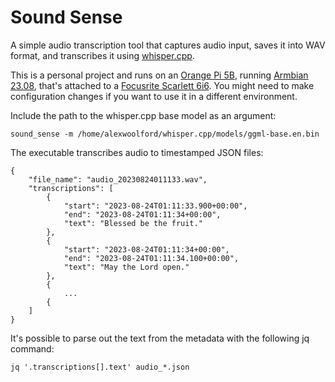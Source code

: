 # Sound Sense

A simple audio transcription tool that captures audio input, saves it into WAV format, and transcribes it using [whisper.cpp](https://github.com/ggerganov/whisper.cpp).

This is a personal project and runs on an [Orange Pi 5B](http://www.orangepi.org/html/hardWare/computerAndMicrocontrollers/details/Orange-Pi-5B.html), running [Armbian 23.08](https://docs.armbian.com/), that's attached to a [Focusrite Scarlett 6i6](https://www.sweetwater.com/store/detail/Scarlet6i6G2--focusrite-scarlett-6i6-usb-audio-interface). You might need to make configuration changes if you want to use it in a different environment.

Include the path to the whisper.cpp base model as an argument:

    sound_sense -m /home/alexwoolford/whisper.cpp/models/ggml-base.en.bin

The executable transcribes audio to timestamped JSON files:

    {
        "file_name": "audio_20230824011133.wav",
        "transcriptions": [
            {
                "start": "2023-08-24T01:11:33.900+00:00",
                "end": "2023-08-24T01:11:34+00:00",
                "text": "Blessed be the fruit."
            },
            {
                "start": "2023-08-24T01:11:34+00:00",
                "end": "2023-08-24T01:11:34.100+00:00",
                "text": "May the Lord open."
            },
            {
                ...
            {
        ]
    }

It's possible to parse out the text from the metadata with the following jq command:

    jq '.transcriptions[].text' audio_*.json

<!-- 
- [X] TODO: only create WAV files when there's noise/speech
- [ ] TODO: try and use Orange Pi's GPU so the CPU isn't pegged all the time
- [ ] TODO: create iterate transcription test(s) to figure out what the best combinations of params is for the Orange Pi 5B
- [X] TODO: persist the transcriptions
- [X] TODO: capture real timestamps in the transcriptions
- [ ] TODO: chatGPT API call to periodically summarize transcripts
- [ ] TODO: speech patterns (words per minute)
- [ ] TODO: how much attention from the audience (is it a conversation, or a monologue)
- [ ] TODO: haptic feedback in real time
- [ ] TODO: sentiment analysis
- [ ] TODO: real-time feedback (slow down, speed up, pause for questions)
- [ ] TODO: speaker identification
- [ ] TODO: voice stress analysis
- [ ] TODO: context based search on another screen
- [X] TODO: trim text in JSON
- [ ] TODO: show example of output in README.md
- [X] TODO: rename transcript filetype to JSON
-->
